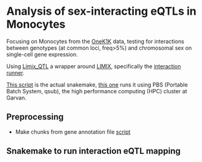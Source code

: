 # Analysis of sex-interacting eQTLs in Monocytes

Focusing on Monocytes from the [OneK1K](https://onek1k.org/) data, testing for interactions between genotypes (at common loci, freq>5%) and chromosomal sex on single-cell gene expression.

Using [Limix_QTL](https://github.com/single-cell-genetics/limix_qtl) a wrapper around [LIMIX](https://github.com/limix/glimix-core), specifically the [interaction runner](https://github.com/single-cell-genetics/limix_qtl/blob/master/Limix_QTL/run_interaction_QTL_analysis.py).

[This script](snakemake_sex_interaction.smk) is the actual snakemake, [this one](snakemake_runner.sh) runs it using PBS (Portable Batch System, qsub), the high performance computing (HPC) cluster at Garvan.

## Preprocessing

* Make chunks from gene annotation file [script](makechunks.R)


## Snakemake to run interaction eQTL mapping 
